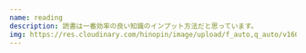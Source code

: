 ```yaml
---
name: reading
description: 読書は一番効率の良い知識のインプット方法だと思っています。
img: https://res.cloudinary.com/hinopin/image/upload/f_auto,q_auto/v1609292037/hinopin-blog/reading_ylldhz.webp
---
```

